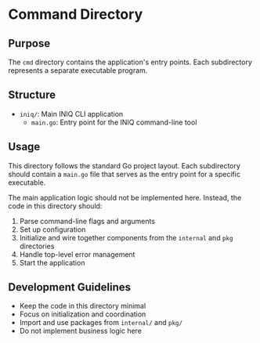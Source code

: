 # Command Directory

## Purpose

The `cmd` directory contains the application's entry points. Each subdirectory represents a separate executable program.

## Structure

- `iniq/`: Main INIQ CLI application
  - `main.go`: Entry point for the INIQ command-line tool

## Usage

This directory follows the standard Go project layout. Each subdirectory should contain a `main.go` file that serves as the entry point for a specific executable.

The main application logic should not be implemented here. Instead, the code in this directory should:

1. Parse command-line flags and arguments
2. Set up configuration
3. Initialize and wire together components from the `internal` and `pkg` directories
4. Handle top-level error management
5. Start the application

## Development Guidelines

- Keep the code in this directory minimal
- Focus on initialization and coordination
- Import and use packages from `internal/` and `pkg/`
- Do not implement business logic here
